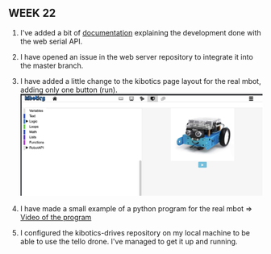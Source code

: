 ## WEEK 22

1. I've added a bit of [documentation]() explaining the development done with the web serial API.   

2. I have opened an issue in the web server repository to integrate it into the master branch.   

3. I have added a little change to the kibotics page layout for the real mbot, adding only one button (run).   
   ![page_with_one_button](https://raw.githubusercontent.com/dvalladaresv/TFG_David_Valladares/master/assets/week22/page_with_one_button.png)   

4. I have made a small example of a python program for the real mbot => [Video of the program](https://youtu.be/jdsOy0_BhW0)

5. I configured the kibotics-drives repository on my local machine to be able to use the tello drone. I've managed to get it up and running.   


